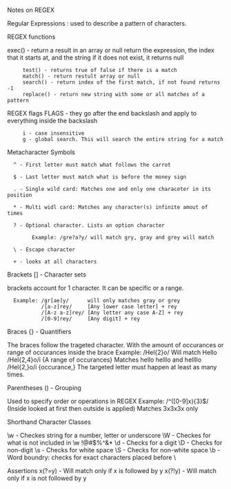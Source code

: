 Notes on REGEX

Regular Expressions : used to describe a pattern of characters.

REGEX functions

   exec() - return a result in an array or null
      return the expression, the index that it starts at, and the string
      if it does not exist, it returns null
      
         test() - returns true of false if there is a match
         match() - return restult array or null
         search() - return index of the first match, if not found returns -1
         replace() - return new string with some or all matches of a pattern

REGEX flags
   FLAGS - they go after the end backslash and apply to everything inside the backslash
   
         i - case insensitive
         g - global search. This will search the entire string for a match


Metacharacter Symbols

      ^ - First letter must match what follows the carrot

      $ - Last letter must match what is before the money sign

      . - Single wild card: Matches one and only one characeter in its position

      * - Multi widl card: Matches any character(s) infinite amout of times

      ? - Optional character. Lists an option character

            Example: /gre?a?y/ will match gry, gray and grey will match

      \ - Escape character

      + - looks at all characters

Brackets [] - Character sets

   brackets account for 1 character.  It can be specific or a range.
      
      Example: /gr[ae]y/      will only matches gray or grey
               /[a-z]rey/     [Any lower case letter] + rey
               /[A-z a-z]rey/ [Any letter any case A-Z] + rey
               /[0-9]rey/     [Any digit] + rey


Braces {} - Quantifiers

   The braces follow the trageted character.  With the amount of occurances or range of occurances inside the brace
      Example: /Hel{2}o/      Will match Hello
               /Hel{2,4}o/i   {A range of occurances} Matches hello helllo and hellllo
               /Hel{2,}o/i    {occurance,} The targeted letter must happen at least as many times.

Parentheses () - Grouping

   Used to specify order or operations in REGEX
      Example:  /^([0-9]x){3}$/     (Inside looked at first then outside is applied)  Matches 3x3x3x only

Shorthand Character Classes

   \w -  Checkes string for a number, letter or underscore
   \W -  Checkes for what is not included in \w !@#$%^&*
   \d -  Checks for a digit
   \D -  Checks for non-digit
   \s -  Checks for white space 
   \S -  Checks for non-white space 
   \b -  Word boundry: checks for exact characters placed before \


Assertions
   x(?=y) - Will match only if x is followed by y
   x(?!y) - Will match only if x is not followed by y 
